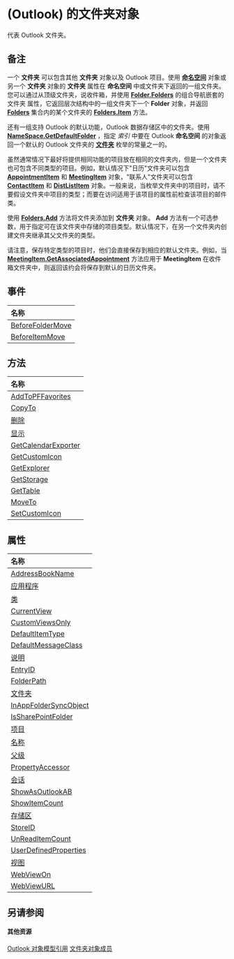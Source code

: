 
# (Outlook) 的文件夹对象

代表 Outlook 文件夹。


## 备注

一个 **文件夹** 可以包含其他 **文件夹** 对象以及 Outlook 项目。使用 **[命名空间](f0dcaa19-07f5-5d42-a3bf-2e42b7885644.md)** 对象或另一个 **文件夹** 对象的 **文件夹** 属性在 **命名空间** 中或文件夹下返回的一组文件夹。您可以通过从顶级文件夹，说收件箱，并使用 **[Folder.Folders](41464c32-023e-9079-4f24-51586305325c.md)** 的组合导航嵌套的文件夹 属性，它返回层次结构中的一组文件夹下一个 **Folder** 对象，并返回 **[Folders](0c814c3c-74fc-414c-982d-a0097fcb35c2.md)** 集合内的某个文件夹的 **[Folders.Item](96a462c2-fa55-62dc-48a4-6464966b84ce.md)** 方法。

还有一组支持 Outlook 的默认功能，Outlook 数据存储区中的文件夹。使用 **[NameSpace.GetDefaultFolder](761b8b53-dd4d-43e4-c8f0-69cefdf0c77a.md)** ，指定 _索引_ 中要在 Outlook **命名空间** 的对象返回一个默认的 Outlook 文件夹的 **[文件夹](1a17abd8-09b9-d3e1-2d93-0a4d5580a950.md)** 枚举的常量之一的。

虽然通常情况下最好将提供相同功能的项目放在相同的文件夹内，但是一个文件夹也可包含不同类型的项目。例如，默认情况下"日历"文件夹可以包含  **[AppointmentItem](204a409d-654e-27aa-643a-8344c631b82d.md)** 和 **[MeetingItem](b75730f5-b395-3d66-5acd-b64fd8fcd78f.md)** 对象，"联系人"文件夹可以包含 **[ContactItem](8e32093c-a678-f1fd-3f35-c2d8994d166f.md)** 和 **[DistListItem](027c3986-abff-d9b1-ecc2-26d60805e952.md)** 对象。一般来说，当枚举文件夹中的项目时，请不要假设文件夹中项目的类型；而要在访问适用于该项目的属性前检查该项目的邮件类。

使用 **[Folders.Add](20ced7ad-779c-a9b0-267e-6d729c0eb822.md)** 方法将文件夹添加到 **文件夹** 对象。 **Add** 方法有一个可选参数，用于指定可在该文件夹中存储的项目类型。默认情况下，在另一个文件夹内创建文件夹继承其父文件夹的类型。

请注意，保存特定类型的项目时，他们会直接保存到相应的默认文件夹。例如，当 **[MeetingItem.GetAssociatedAppointment](8344d40d-5c1d-ead3-87cb-fd795b831712.md)** 方法应用于 **MeetingItem** 在收件箱文件夹中，则返回该约会将保存到默认的日历文件夹。


## 事件



|**名称**|
|:-----|
|[BeforeFolderMove](c085f0cf-3d91-db84-aab9-18c7b46a04d2.md)|
|[BeforeItemMove](db75bc05-c80e-e6b8-d017-2150bc942712.md)|

## 方法



|**名称**|
|:-----|
|[AddToPFFavorites](d3926957-bf6d-ad4d-9c24-bfc5037ba9fd.md)|
|[CopyTo](ddd010e2-54af-f291-b9a9-92cc55a83cca.md)|
|[删除](3df0f063-3f41-e3b7-d1e3-7ea08970c56d.md)|
|[显示](cde389e0-5ec9-8261-5ec0-9a5ba4f8776d.md)|
|[GetCalendarExporter](7c67e208-65dd-8904-4b6f-8ec2df4e530d.md)|
|[GetCustomIcon](49a3da64-2b2f-76db-0053-88e35141cca0.md)|
|[GetExplorer](f60bf373-802e-cb93-2152-bc6c8945edb1.md)|
|[GetStorage](cc5ee63b-7d11-6340-8392-8b35a689a28c.md)|
|[GetTable](08d184cb-0c41-01b1-abc5-305476380f8b.md)|
|[MoveTo](5e8ece38-aaba-4971-643e-969956c2a196.md)|
|[SetCustomIcon](d368547b-e90c-85ec-7d5c-e48cbe8eb42e.md)|

## 属性



|**名称**|
|:-----|
|[AddressBookName](e80535e9-216f-03a6-36a1-3776b5862e96.md)|
|[应用程序](525cac55-6eb7-a7c5-8949-a17cf6e6bc33.md)|
|[类](6ec62401-52b2-acb4-af3f-b160ea5e28fc.md)|
|[CurrentView](42af4345-60f1-10cd-66e5-517ca002284b.md)|
|[CustomViewsOnly](b94b60f3-acd8-a968-f333-cb6d4bae8683.md)|
|[DefaultItemType](5a08d9aa-6bb7-0917-6d46-cb27cd03dace.md)|
|[DefaultMessageClass](f8daf970-4ae1-6713-c7f8-4420d952b823.md)|
|[说明](e8cddfad-b071-b641-268b-dc10cfed20f8.md)|
|[EntryID](338ade5a-b267-8bc2-35b7-221c071506aa.md)|
|[FolderPath](40a588fa-0962-bc01-f8ac-39f0bab2092c.md)|
|[文件夹](41464c32-023e-9079-4f24-51586305325c.md)|
|[InAppFolderSyncObject](d9e94fb7-add5-65d5-d2bc-e23bdfa11078.md)|
|[IsSharePointFolder](fc2e2645-d6e0-0bc0-29a2-8cc17f456225.md)|
|[项目](441820e7-5fe8-e5ef-83c0-9c87fd3dc9e3.md)|
|[名称](ec03a345-8c06-f234-e1e9-ecdc54495ed2.md)|
|[父级](0671c1d3-c25e-b9c7-3c07-bd83c9f01ae4.md)|
|[PropertyAccessor](8b6fb7a7-a87d-3df3-ae74-19447bc31a0e.md)|
|[会话](b446d857-4f41-085f-7303-3e5050e33bba.md)|
|[ShowAsOutlookAB](bb74591b-a3ea-efbd-e7b2-f374f1974be8.md)|
|[ShowItemCount](3ce32c47-5f92-82ca-5ac3-b3d6f24e5f36.md)|
|[存储区](347d3031-01cf-a248-4abc-f749feb811a4.md)|
|[StoreID](8b2657b7-0c69-d8ad-147b-482303ebd10f.md)|
|[UnReadItemCount](f669af8e-8d4a-613b-1d82-6a3be8dc67cd.md)|
|[UserDefinedProperties](4293bcb8-855e-4c6d-9718-ba8c5862b3bd.md)|
|[视图](24ef613a-9832-032c-4e68-1001a0385b11.md)|
|[WebViewOn](9b483d0e-dea0-9b3e-8ce9-fc136857a428.md)|
|[WebViewURL](6a7630c2-5c16-f63f-a435-987c7c1251b8.md)|

## 另请参阅


#### 其他资源


[Outlook 对象模型引用](http://msdn.microsoft.com/library/73221b13-d8d8-99b8-3394-b95dbbfd5ddc%28Office.15%29.aspx)
[文件夹对象成员](788acd42-377a-1803-7713-50e45086e2d1.md)